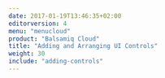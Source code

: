 ```yaml
---
date: 2017-01-19T13:46:35+02:00
editorversion: 4
menu: "menucloud"
product: "Balsamiq Cloud"
title: "Adding and Arranging UI Controls"
weight: 30
include: "adding-controls"
---
```

